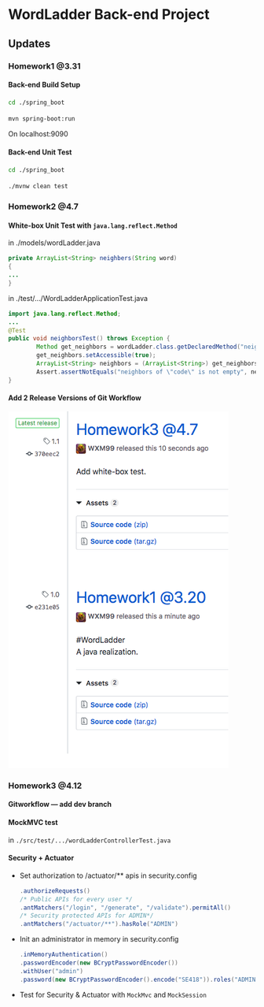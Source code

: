 # WordLadder Back-end Project

## Updates

### Homework1 @3.31

#### Back-end Build Setup

```bash
cd ./spring_boot

mvn spring-boot:run
```

On localhost:9090

#### Back-end Unit Test

```bash
cd ./spring_boot

./mvnw clean test
```

### Homework2 @4.7

#### White-box Unit Test with ```java.lang.reflect.Method```

in ./models/wordLadder.java

```java
private ArrayList<String> neighbers(String word)
{
...  
}
```

in ./test/…/WordLadderApplicationTest.java

```java
import java.lang.reflect.Method;
...
@Test
public void neighborsTest() throws Exception {
		Method get_neighbors = wordLadder.class.getDeclaredMethod("neighbers", String.class);
		get_neighbors.setAccessible(true);
		ArrayList<String> neighbors = (ArrayList<String>) get_neighbors.invoke(this.ladder, "code");
		Assert.assertNotEquals("neighbors of \"code\" is not empty", neighbors.size(), 0);
}
```

#### Add 2 Release Versions of Git Workflow

![image-20190407214425206](./readme.assets/image-20190407214425206.png)

### Homework3 @4.12

#### Gitworkflow — add dev branch

#### MockMVC test

in ```./src/test/.../wordLadderControllerTest.java```

#### Security + Actuator

- Set authorization to /actuator/** apis in security.config

  ```java
  .authorizeRequests()
  /* Public APIs for every user */
  .antMatchers("/login", "/generate", "/validate").permitAll()
  /* Security protected APIs for ADMIN*/
  .antMatchers("/actuator/**").hasRole("ADMIN")
  ```

- Init  an administrator in memory  in security.config

  ```java
  .inMemoryAuthentication()
  .passwordEncoder(new BCryptPasswordEncoder())
  .withUser("admin")
  .password(new BCryptPasswordEncoder().encode("SE418")).roles("ADMIN");
  ```

- Test for Security & Actuator with ```MockMvc``` and ```MockSession``` 
